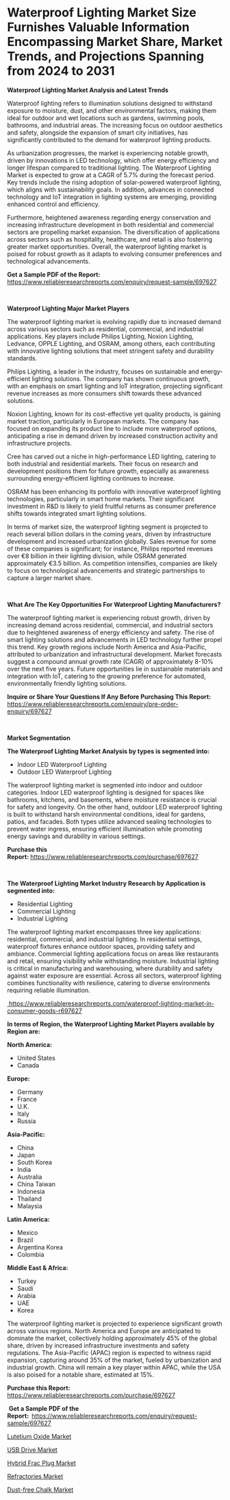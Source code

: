 <p><h1>Waterproof Lighting Market Size Furnishes Valuable Information Encompassing Market Share, Market Trends, and Projections Spanning from 2024 to 2031</h1></p><p><strong>Waterproof Lighting Market Analysis and Latest Trends</strong></p>
<p><p>Waterproof lighting refers to illumination solutions designed to withstand exposure to moisture, dust, and other environmental factors, making them ideal for outdoor and wet locations such as gardens, swimming pools, bathrooms, and industrial areas. The increasing focus on outdoor aesthetics and safety, alongside the expansion of smart city initiatives, has significantly contributed to the demand for waterproof lighting products.</p><p>As urbanization progresses, the market is experiencing notable growth, driven by innovations in LED technology, which offer energy efficiency and longer lifespan compared to traditional lighting. The Waterproof Lighting Market is expected to grow at a CAGR of 5.7% during the forecast period. Key trends include the rising adoption of solar-powered waterproof lighting, which aligns with sustainability goals. In addition, advances in connected technology and IoT integration in lighting systems are emerging, providing enhanced control and efficiency.</p><p>Furthermore, heightened awareness regarding energy conservation and increasing infrastructure development in both residential and commercial sectors are propelling market expansion. The diversification of applications across sectors such as hospitality, healthcare, and retail is also fostering greater market opportunities. Overall, the waterproof lighting market is poised for robust growth as it adapts to evolving consumer preferences and technological advancements.</p></p>
<p><strong>Get a Sample PDF of the Report:&nbsp;</strong> <a href="https://www.reliableresearchreports.com/enquiry/request-sample/697627?utm_campaign=1289&utm_medium=2&utm_source=Github&utm_content=ia&utm_term=29092024&utm_id=waterproof-lighting">https://www.reliableresearchreports.com/enquiry/request-sample/697627</a></p>
<p>&nbsp;</p>
<p><strong>Waterproof Lighting Major Market Players</strong></p>
<p><p>The waterproof lighting market is evolving rapidly due to increased demand across various sectors such as residential, commercial, and industrial applications. Key players include Philips Lighting, Noxion Lighting, Ledvance, OPPLE Lighting, and OSRAM, among others, each contributing with innovative lighting solutions that meet stringent safety and durability standards.</p><p>Philips Lighting, a leader in the industry, focuses on sustainable and energy-efficient lighting solutions. The company has shown continuous growth, with an emphasis on smart lighting and IoT integration, projecting significant revenue increases as more consumers shift towards these advanced solutions. </p><p>Noxion Lighting, known for its cost-effective yet quality products, is gaining market traction, particularly in European markets. The company has focused on expanding its product line to include more waterproof options, anticipating a rise in demand driven by increased construction activity and infrastructure projects.</p><p>Cree has carved out a niche in high-performance LED lighting, catering to both industrial and residential markets. Their focus on research and development positions them for future growth, especially as awareness surrounding energy-efficient lighting continues to increase.</p><p>OSRAM has been enhancing its portfolio with innovative waterproof lighting technologies, particularly in smart home markets. Their significant investment in R&D is likely to yield fruitful returns as consumer preference shifts towards integrated smart lighting solutions.</p><p>In terms of market size, the waterproof lighting segment is projected to reach several billion dollars in the coming years, driven by infrastructure development and increased urbanization globally. Sales revenue for some of these companies is significant; for instance, Philips reported revenues over €8 billion in their lighting division, while OSRAM generated approximately €3.5 billion. As competition intensifies, companies are likely to focus on technological advancements and strategic partnerships to capture a larger market share.</p></p>
<p>&nbsp;</p>
<p><strong>What Are The Key Opportunities For Waterproof Lighting Manufacturers?</strong></p>
<p><p>The waterproof lighting market is experiencing robust growth, driven by increasing demand across residential, commercial, and industrial sectors due to heightened awareness of energy efficiency and safety. The rise of smart lighting solutions and advancements in LED technology further propel this trend. Key growth regions include North America and Asia-Pacific, attributed to urbanization and infrastructural development. Market forecasts suggest a compound annual growth rate (CAGR) of approximately 8-10% over the next five years. Future opportunities lie in sustainable materials and integration with IoT, catering to the growing preference for automated, environmentally friendly lighting solutions.</p></p>
<p><strong>Inquire or Share Your Questions If Any Before Purchasing This Report:</strong> <a href="https://www.reliableresearchreports.com/enquiry/pre-order-enquiry/697627?utm_campaign=1289&utm_medium=2&utm_source=Github&utm_content=ia&utm_term=29092024&utm_id=waterproof-lighting">https://www.reliableresearchreports.com/enquiry/pre-order-enquiry/697627</a></p>
<p>&nbsp;</p>
<p><strong>Market Segmentation</strong></p>
<p><strong>The Waterproof Lighting Market Analysis by types is segmented into:</strong></p>
<p><ul><li>Indoor LED Waterproof Lighting</li><li>Outdoor LED Waterproof Lighting</li></ul></p>
<p><p>The waterproof lighting market is segmented into indoor and outdoor categories. Indoor LED waterproof lighting is designed for spaces like bathrooms, kitchens, and basements, where moisture resistance is crucial for safety and longevity. On the other hand, outdoor LED waterproof lighting is built to withstand harsh environmental conditions, ideal for gardens, patios, and facades. Both types utilize advanced sealing technologies to prevent water ingress, ensuring efficient illumination while promoting energy savings and durability in various settings.</p></p>
<p><strong>Purchase this Report:&nbsp;</strong><a href="https://www.reliableresearchreports.com/purchase/697627?utm_campaign=1289&utm_medium=2&utm_source=Github&utm_content=ia&utm_term=29092024&utm_id=waterproof-lighting">https://www.reliableresearchreports.com/purchase/697627</a></p>
<p>&nbsp;</p>
<p><strong>The Waterproof Lighting Market Industry Research by Application is segmented into:</strong></p>
<p><ul><li>Residential Lighting</li><li>Commercial Lighting</li><li>Industrial Lighting</li></ul></p>
<p><p>The waterproof lighting market encompasses three key applications: residential, commercial, and industrial lighting. In residential settings, waterproof fixtures enhance outdoor spaces, providing safety and ambiance. Commercial lighting applications focus on areas like restaurants and retail, ensuring visibility while withstanding moisture. Industrial lighting is critical in manufacturing and warehousing, where durability and safety against water exposure are essential. Across all sectors, waterproof lighting combines functionality with resilience, catering to diverse environments requiring reliable illumination.</p></p>
<p><a href="https://www.reliableresearchreports.com/waterproof-lighting-market-in-consumer-goods-r697627?utm_campaign=1289&utm_medium=2&utm_source=Github&utm_content=ia&utm_term=29092024&utm_id=waterproof-lighting">&nbsp;https://www.reliableresearchreports.com/waterproof-lighting-market-in-consumer-goods-r697627</a></p>
<p><strong>In terms of Region, the Waterproof Lighting Market Players available by Region are:</strong></p>
<p>
    <p> <strong> North America: </strong>
        <ul>
            <li>United States</li>
            <li>Canada</li>
        </ul>
        </p> 
    <p> <strong> Europe: </strong>
        <ul>
            <li>Germany</li>
            <li>France</li>
            <li>U.K.</li>
            <li>Italy</li>
            <li>Russia</li>
        </ul>
        </p> 
    <p> <strong> Asia-Pacific: </strong>
        <ul>
            <li>China</li>
            <li>Japan</li>
            <li>South Korea</li>
            <li>India</li>
            <li>Australia</li>
            <li>China Taiwan</li>
            <li>Indonesia</li>
            <li>Thailand</li>
            <li>Malaysia</li>
        </ul>
        </p> 
    <p> <strong> Latin America: </strong>
        <ul>
            <li>Mexico</li>
            <li>Brazil</li>
            <li>Argentina Korea</li>
            <li>Colombia</li>
        </ul>
        </p> 
    <p> <strong> Middle East & Africa: </strong>
        <ul>
            <li>Turkey</li>
            <li>Saudi</li>
            <li>Arabia</li>
            <li>UAE</li>
            <li>Korea</li>
        </ul>
    </p>
    </p>
<p><p>The waterproof lighting market is projected to experience significant growth across various regions. North America and Europe are anticipated to dominate the market, collectively holding approximately 45% of the global share, driven by increased infrastructure investments and safety regulations. The Asia-Pacific (APAC) region is expected to witness rapid expansion, capturing around 35% of the market, fueled by urbanization and industrial growth. China will remain a key player within APAC, while the USA is also poised for a notable share, estimated at 15%.</p></p>
<p><strong>Purchase this Report: </strong><a href="https://www.reliableresearchreports.com/purchase/697627?utm_campaign=1289&utm_medium=2&utm_source=Github&utm_content=ia&utm_term=29092024&utm_id=waterproof-lighting">https://www.reliableresearchreports.com/purchase/697627</a></p>
<p>&nbsp;<strong>Get a Sample PDF of the Report:&nbsp;&nbsp;</strong><a href="https://www.reliableresearchreports.com/enquiry/request-sample/697627?utm_campaign=1289&utm_medium=2&utm_source=Github&utm_content=ia&utm_term=29092024&utm_id=waterproof-lighting">https://www.reliableresearchreports.com/enquiry/request-sample/697627</a></p>
<p><strong></strong></p>
<p><p><a href="https://www.linkedin.com/pulse/role-lutetium-oxide-market-applications-glass-ceramicslaser-2et8c?utm_campaign=1289&utm_medium=2&utm_source=Github&utm_content=ia&utm_term=29092024&utm_id=waterproof-lighting">Lutetium Oxide Market</a></p><p><a href="https://www.linkedin.com/pulse/what-emerging-market-trends-usb-drive-detailed-overview-anpsf?utm_campaign=1289&utm_medium=2&utm_source=Github&utm_content=ia&utm_term=29092024&utm_id=waterproof-lighting">USB Drive Market</a></p><p><a href="https://issuu.com/reportprime-2/docs/hybrid-frac-plug-market-size-2030.p_0fb5f182ff7ffb?utm_campaign=1289&utm_medium=2&utm_source=Github&utm_content=ia&utm_term=29092024&utm_id=waterproof-lighting">Hybrid Frac Plug Market</a></p><p><a href="https://www.linkedin.com/pulse/refractories-market-emerging-trends-future-prospects-period-kpkvc?utm_campaign=1289&utm_medium=2&utm_source=Github&utm_content=ia&utm_term=29092024&utm_id=waterproof-lighting">Refractories Market</a></p><p><a href="https://issuu.com/reportprime-2/docs/dust-free-chalk-market-size-2030.pp_eb44701d1d5b7e?utm_campaign=1289&utm_medium=2&utm_source=Github&utm_content=ia&utm_term=29092024&utm_id=waterproof-lighting">Dust-free Chalk Market</a></p></p>